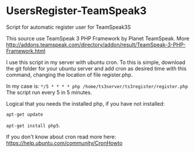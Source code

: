 # UsersRegister-TeamSpeak3
Script for automatic register user for TeamSpeak3S

This source use TeamSpeak 3 PHP Framework by Planet TeamSpeak. More http://addons.teamspeak.com/directory/addon/result/TeamSpeak-3-PHP-Framework.html

I use this script in my server with ubuntu cron. To this is simple, download the git folder for your ubuntu server and add cron as desired time with this command, changing the location of file register.php.

In my case is:
`*/5 * * * * php /home/ts3server/ts3register/register.php`
The script run every 5 in 5 minutes.


Logical that you needs the installed php, if you have not installed: 

`apt-get update`

`apt-get install php5`.


If you don't know about cron read more here: https://help.ubuntu.com/community/CronHowto
